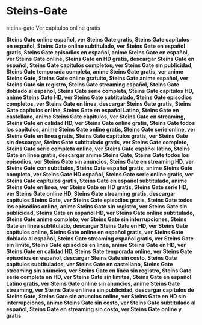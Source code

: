 # Steins-Gate
 s t e i n s - g a t e 
Ver capitulos online gratis

**Steins Gate online español, ver Steins Gate gratis, Steins Gate capítulos en español, Steins Gate online subtitulado, ver Steins Gate en español gratis, Steins Gate episodios en español, anime Steins Gate en español, ver Steins Gate online, Steins Gate en HD gratis, descargar Steins Gate en español, Steins Gate capítulos completos, ver Steins Gate sin publicidad, Steins Gate temporada completa, anime Steins Gate gratis, ver anime Steins Gate, Steins Gate online gratuito, Steins Gate anime español, ver Steins Gate sin registro, Steins Gate streaming español, Steins Gate doblado al español, Steins Gate serie completa, Steins Gate capítulos HD, anime Steins Gate HD, ver Steins Gate subtitulado, Steins Gate episodios completos, ver Steins Gate en línea, descargar Steins Gate gratis, Steins Gate capítulos online, Steins Gate en español Latino, Steins Gate en castellano, anime Steins Gate capítulos, ver Steins Gate en streaming, Steins Gate en calidad HD, ver Steins Gate online gratis, Steins Gate todos los capítulos, anime Steins Gate online gratis, Steins Gate serie online, ver Steins Gate en línea gratis, Steins Gate capítulos gratis, ver Steins Gate sin descargar, Steins Gate subtitulado gratis, ver Steins Gate completo, Steins Gate serie completa online, ver Steins Gate español latino, Steins Gate en línea gratis, descargar anime Steins Gate, Steins Gate todos los episodios, ver Steins Gate sin anuncios, Steins Gate en streaming HD, ver Steins Gate con subtítulos, Steins Gate español gratis, anime Steins Gate completo, ver Steins Gate HD español, Steins Gate serie online gratis, ver Steins Gate capítulos gratis, Steins Gate en español subtitulado, anime Steins Gate en línea, ver Steins Gate en HD gratis, Steins Gate serie HD, ver Steins Gate online HD, Steins Gate streaming gratis, descargar capítulos Steins Gate, ver Steins Gate episodios gratis, Steins Gate todos los episodios online, anime Steins Gate sin registro, ver Steins Gate sin publicidad, Steins Gate en español HD, ver Steins Gate online subtitulado, Steins Gate anime completo, ver Steins Gate sin interrupciones, Steins Gate en línea subtitulado, descargar Steins Gate en HD, ver Steins Gate capítulos online, Steins Gate online en español gratis, ver Steins Gate doblado al español, Steins Gate streaming español gratis, ver Steins Gate sin límite, Steins Gate episodios en línea, anime Steins Gate en HD, ver Steins Gate en calidad HD, Steins Gate temporada online, ver Steins Gate episodios en español, descargar Steins Gate sin costo, Steins Gate capítulos subtitulados, ver Steins Gate en castellano, Steins Gate streaming sin anuncios, ver Steins Gate en línea sin registro, Steins Gate serie completa en HD, ver Steins Gate sin límites, Steins Gate en español Latino gratis, ver Steins Gate online sin anuncios, anime Steins Gate streaming, ver Steins Gate en línea sin publicidad, descargar capítulos de Steins Gate, Steins Gate sin anuncios online, ver Steins Gate en HD sin interrupciones, anime Steins Gate sin costo, ver Steins Gate subtitulado al español, Steins Gate en streaming sin costo, ver Steins Gate online y gratis**


 
 
